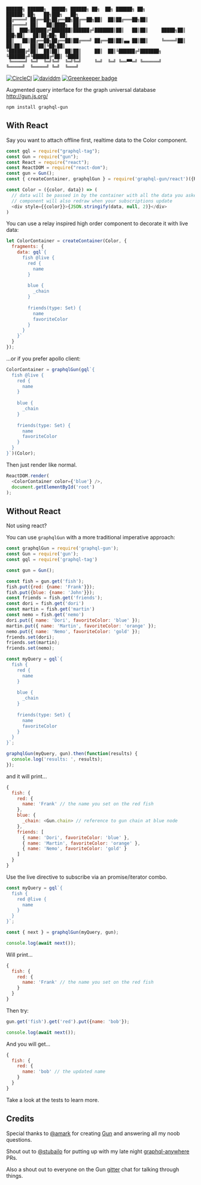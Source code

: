 ```
██████╗ ██████╗  █████╗ ██████╗ ██╗  ██╗ ██████╗ ██╗            ██████╗ ██╗   ██╗███╗   ██╗
██╔════╝ ██╔══██╗██╔══██╗██╔══██╗██║  ██║██╔═══██╗██║           ██╔════╝ ██║   ██║████╗  ██║
██║  ███╗██████╔╝███████║██████╔╝███████║██║   ██║██║     █████╗██║  ███╗██║   ██║██╔██╗ ██║
██║   ██║██╔══██╗██╔══██║██╔═══╝ ██╔══██║██║▄▄ ██║██║     ╚════╝██║   ██║██║   ██║██║╚██╗██║
╚██████╔╝██║  ██║██║  ██║██║     ██║  ██║╚██████╔╝███████╗      ╚██████╔╝╚██████╔╝██║ ╚████║
 ╚═════╝ ╚═╝  ╚═╝╚═╝  ╚═╝╚═╝     ╚═╝  ╚═╝ ╚══▀▀═╝ ╚══════╝       ╚═════╝  ╚═════╝ ╚═╝  ╚═══╝
```

[![CircleCI](https://circleci.com/gh/brysgo/graphql-gun/tree/master.svg?style=shield)](https://circleci.com/gh/brysgo/graphql-gun/tree/master)
[![daviddm](https://david-dm.org/brysgo/graphql-gun/status.svg)](https://david-dm.org/brysgo/graphql-gun)
[![Greenkeeper badge](https://badges.greenkeeper.io/brysgo/graphql-gun.svg)](https://greenkeeper.io/)

Augmented query interface for the graph universal database http://gun.js.org/

`npm install graphql-gun`

## With React

Say you want to attach offline first, realtime data to the Color component.
```javascript
const gql = require("graphql-tag");
const Gun = require("gun");
const React = require("react");
const ReactDOM = require("react-dom");
const gun = Gun();
const { createContainer, graphqlGun } = require('graphql-gun/react')({React, gun});

const Color = ({color, data}) => (
  // data will be passed in by the container with all the data you asked for
  // component will also redraw when your subscriptions update
  <div style={{color}}>{JSON.stringify(data, null, 2)}</div>
)
```

You can use a relay inspired high order component to decorate it with live data:


```javascript
let ColorContainer = createContainer(Color, {
  fragments: {
    data: gql`{
      fish @live {
        red {
          name
        }
        
        blue {
          _chain
        }
        
        friends(type: Set) {
          name
          favoriteColor
        }
      }
    }`
  }
});
```

...or if you prefer apollo client:

```javascript
ColorContainer = graphqlGun(gql`{
  fish @live {
    red {
      name
    }
    
    blue {
      _chain
    }
    
    friends(type: Set) {
      name
      favoriteColor
    }
  }
}`)(Color);
```

Then just render like normal.

```javascript
ReactDOM.render(
  <ColorContainer color={'blue'} />,
  document.getElementById('root')
);

```

## Without React

Not using react?

You can use `graphqlGun` with a more traditional imperative approach:

```javascript
const graphqlGun = require('graphql-gun');
const Gun = require('gun');
const gql = require('graphql-tag')

const gun = Gun();

const fish = gun.get('fish');
fish.put({red: {name: 'Frank'}});
fish.put({blue: {name: 'John'}});
const friends = fish.get('friends');
const dori = fish.get('dori')
const martin = fish.get('martin')
const nemo = fish.get('nemo')
dori.put({ name: 'Dori', favoriteColor: 'blue' });
martin.put({ name: 'Martin', favoriteColor: 'orange' });
nemo.put({ name: 'Nemo', favoriteColor: 'gold' });
friends.set(dori);
friends.set(martin);
friends.set(nemo);

const myQuery = gql`{
  fish {
    red {
      name
    }
    
    blue {
      _chain
    }
    
    friends(type: Set) {
      name
      favoriteColor
    }
  }
}`;

graphqlGun(myQuery, gun).then(function(results) {
  console.log('results: ', results);
});
```

and it will print...

```javascript
{
  fish: {
    red: {
      name: 'Frank' // the name you set on the red fish
    },
    blue: {
      _chain: <Gun.chain> // reference to gun chain at blue node
    },
    friends: [
      { name: 'Dori', favoriteColor: 'blue' },
      { name: 'Martin', favoriteColor: 'orange' },
      { name: 'Nemo', favoriteColor: 'gold' }
    ]
  }
}
```

Use the live directive to subscribe via an promise/iterator combo.


```javascript
const myQuery = gql`{
  fish {
    red @live {
      name
    }
  }
}`;

const { next } = graphqlGun(myQuery, gun);

console.log(await next());
```

Will print...

```javascript
{
  fish: {
    red: {
      name: 'Frank' // the name you set on the red fish
    }
  }
}
```

Then try:

```javascript
gun.get('fish').get('red').put({name: 'bob'});

console.log(await next());
```

And you will get...

```javascript
{
  fish: {
    red: {
      name: 'bob' // the updated name
    }
  }
}
```

Take a look at the tests to learn more.


## Credits

Special thanks to [@amark](https://github.com/amark/) for creating [Gun](https://github.com/amark/gun) and answering all my noob questions.

Shout out to [@stubailo](https://github.com/stubailo/) for putting up with my late night [graphql-anywhere](https://github.com/amark/) PRs.

Also a shout out to everyone on the Gun [gitter](https://gitter.im/amark/gun) chat for talking through things.
